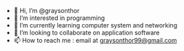 - 👋 Hi, I’m @graysonthor
- 👀 I’m interested in programming
- 🌱 I’m currently learning computer system and networking
- 💞️ I’m looking to collaborate on application software
- 📫 How to reach me : email at graysonthor99@gmail.com

<!---
graysonthor/graysonthor is a ✨ special ✨ repository because its `README.md` (this file) appears on your GitHub profile.
You can click the Preview link to take a look at your changes.
--->
